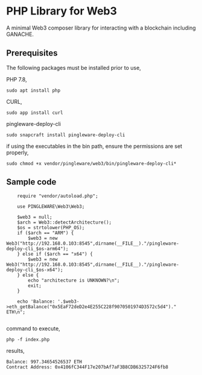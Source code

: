 # PHP Library for Web3

A minimal Web3 composer library for interacting with a blockchain including GANACHE.

## Prerequisites

The following packages must be installed prior to use,

PHP 7.8,

    sudo apt install php

CURL,

    sudo app install curl

pingleware-deploy-cli

    sudo snapcraft install pingleware-deploy-cli

if using the executables in the bin path, ensure the permissions are set properly,

    sudo chmod +x vendor/pingleware/web3/bin/pingleware-deploy-cli*

## Sample code

```
    require "vendor/autoload.php";

    use PINGLEWARE\Web3\Web3;

    $web3 = null;
    $arch = Web3::detectArchitecture();
    $os = strtolower(PHP_OS);
    if ($arch == "ARM") {
        $web3 = new Web3("http://192.168.0.103:8545",dirname(__FILE__)."/pingleware-deploy-cli_$os-arm64");
    } else if ($arch == "x64") {
        $web3 = new Web3("http://192.168.0.103:8545",dirname(__FILE__)."/pingleware-deploy-cli_$os-x64");
    } else {
        echo "architecture is UNKNOWN?\n";
        exit;
    }
  
    echo 'Balance: '.$web3->eth_getBalance("0x5EaF72deD2e4E255C228f9070501974D3572c5d4")." ETH\n";


```

command to execute,

```
php -f index.php
```

results,

```
Balance: 997.34654526537 ETH
Contract Address: 0x4106fC344F17e207bAf7aF3B8CDB6325724F6fb8
```
